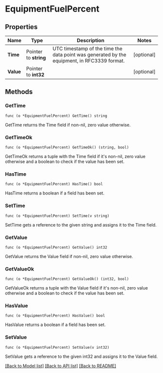 # EquipmentFuelPercent

## Properties

Name | Type | Description | Notes
------------ | ------------- | ------------- | -------------
**Time** | Pointer to **string** | UTC timestamp of the time the data point was generated by the equipment, in RFC3339 format. | [optional] 
**Value** | Pointer to **int32** |  | [optional] 

## Methods

### GetTime

`func (o *EquipmentFuelPercent) GetTime() string`

GetTime returns the Time field if non-nil, zero value otherwise.

### GetTimeOk

`func (o *EquipmentFuelPercent) GetTimeOk() (string, bool)`

GetTimeOk returns a tuple with the Time field if it's non-nil, zero value otherwise
and a boolean to check if the value has been set.

### HasTime

`func (o *EquipmentFuelPercent) HasTime() bool`

HasTime returns a boolean if a field has been set.

### SetTime

`func (o *EquipmentFuelPercent) SetTime(v string)`

SetTime gets a reference to the given string and assigns it to the Time field.

### GetValue

`func (o *EquipmentFuelPercent) GetValue() int32`

GetValue returns the Value field if non-nil, zero value otherwise.

### GetValueOk

`func (o *EquipmentFuelPercent) GetValueOk() (int32, bool)`

GetValueOk returns a tuple with the Value field if it's non-nil, zero value otherwise
and a boolean to check if the value has been set.

### HasValue

`func (o *EquipmentFuelPercent) HasValue() bool`

HasValue returns a boolean if a field has been set.

### SetValue

`func (o *EquipmentFuelPercent) SetValue(v int32)`

SetValue gets a reference to the given int32 and assigns it to the Value field.


[[Back to Model list]](../README.md#documentation-for-models) [[Back to API list]](../README.md#documentation-for-api-endpoints) [[Back to README]](../README.md)


